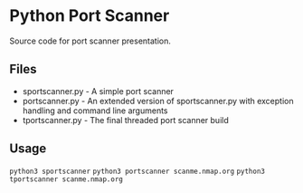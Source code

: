 # Python Port Scanner

Source code for port scanner presentation.

## Files
* sportscanner.py - A simple port scanner
* portscanner.py - An extended version of sportscanner.py with exception handling and command line arguments
* tportscanner.py - The final threaded port scanner build

## Usage
``python3 sportscanner``
``python3 portscanner scanme.nmap.org``
``python3 tportscanner scanme.nmap.org``